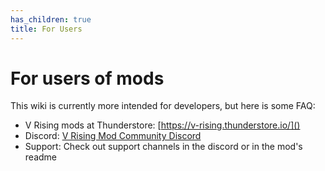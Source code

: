 ```yaml
---
has_children: true
title: For Users
---
```


# For users of mods
This wiki is currently more intended for developers, but here is some FAQ:
- V Rising mods at Thunderstore: [https://v-rising.thunderstore.io/]()
- Discord: [V Rising Mod Community Discord](https://vrisingmods.com/discord)
- Support: Check out support channels in the discord or in the mod's readme
